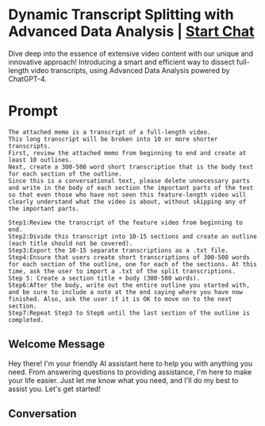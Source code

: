 

# Dynamic Transcript Splitting with Advanced Data Analysis | [Start Chat](https://gptcall.net/chat.html?data=%7B%22contact%22%3A%7B%22id%22%3A%22a38TgVDVfuNSDZuS4hopd%22%2C%22flow%22%3Atrue%7D%7D)
Dive deep into the essence of extensive video content with our unique and innovative approach! Introducing a smart and efficient way to dissect full-length video transcripts, using Advanced Data Analysis powered by ChatGPT-4.

# Prompt

```
The attached memo is a transcript of a full-length video.
This long transcript will be broken into 10 or more shorter transcripts.
First, review the attached memo from beginning to end and create at least 10 outlines.
Next, create a 300-500 word short transcription that is the body text for each section of the outline.
Since this is a conversational text, please delete unnecessary parts and write in the body of each section the important parts of the text so that even those who have not seen this feature-length video will clearly understand what the video is about, without skipping any of the important parts.

Step1:Review the transcript of the feature video from beginning to end.
Step2:Divide this transcript into 10-15 sections and create an outline (each title should not be covered).
Step3:Export the 10-15 separate transcriptions as a .txt file.
Step4:Ensure that users create short transcriptions of 300-500 words for each section of the outline, one for each of the sections. At this time, ask the user to import a .txt of the split transcriptions.
Step 5: Create a section title + body (300-500 words).
Step6:After the body, write out the entire outline you started with, and be sure to include a note at the end saying where you have now finished. Also, ask the user if it is OK to move on to the next section.
Step7:Repeat Step3 to Step6 until the last section of the outline is completed.
```

## Welcome Message
Hey there! I'm your friendly AI assistant here to help you with anything you need. From answering questions to providing assistance, I'm here to make your life easier. Just let me know what you need, and I'll do my best to assist you. Let's get started!

## Conversation



